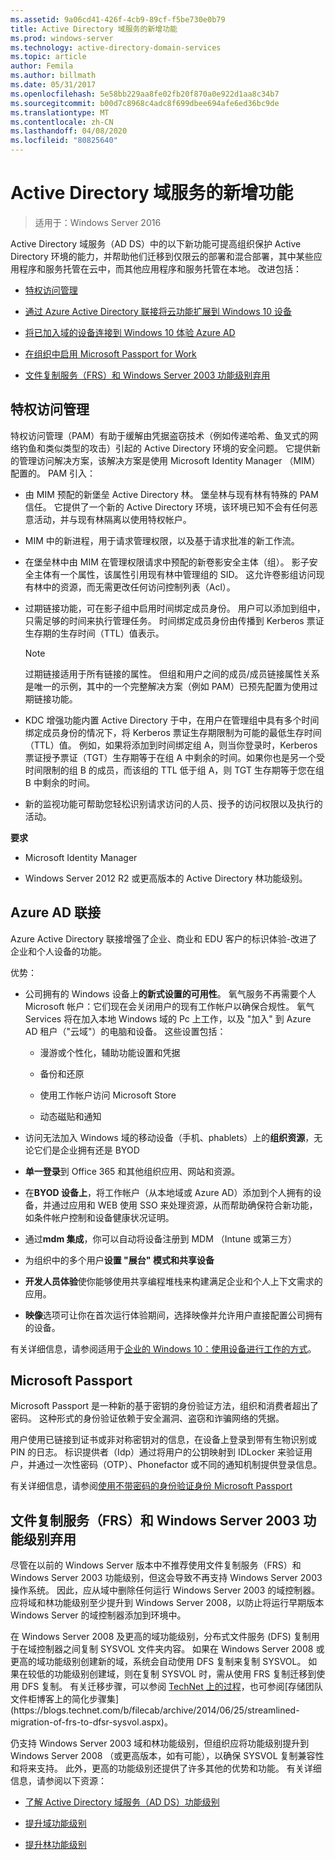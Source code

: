 ```yaml
---
ms.assetid: 9a06cd41-426f-4cb9-89cf-f5be730e0b79
title: Active Directory 域服务的新增功能
ms.prod: windows-server
ms.technology: active-directory-domain-services
ms.topic: article
author: Femila
ms.author: billmath
ms.date: 05/31/2017
ms.openlocfilehash: 5e58bb229aa8fe02fb20f870a0e922d1aa8c34b7
ms.sourcegitcommit: b00d7c8968c4adc8f699dbee694afe6ed36bc9de
ms.translationtype: MT
ms.contentlocale: zh-CN
ms.lasthandoff: 04/08/2020
ms.locfileid: "80825640"
---
```

# <a name="whats-new-in-active-directory-domain-services"></a>Active Directory 域服务的新增功能 

>适用于：Windows Server 2016

Active Directory 域服务（AD DS）中的以下新功能可提高组织保护 Active Directory 环境的能力，并帮助他们迁移到仅限云的部署和混合部署，其中某些应用程序和服务托管在云中，而其他应用程序和服务托管在本地。 改进包括：  
  
-   [特权访问管理](https://technet.microsoft.com/library/mt150258.aspx   
)  
  
- [通过 Azure Active Directory 联接将云功能扩展到 Windows 10 设备](https://azure.microsoft.com/documentation/articles/active-directory-azureadjoin-overview/)   
  
- [将已加入域的设备连接到 Windows 10 体验 Azure AD](https://azure.microsoft.com/documentation/articles/active-directory-azureadjoin-devices-group-policy/)   
  
- [在组织中启用 Microsoft Passport for Work](https://azure.microsoft.com/documentation/articles/active-directory-azureadjoin-passport-deployment/)    
  
-  [文件复制服务（FRS）和 Windows Server 2003 功能级别弃用](ad-ds/active-directory-functional-levels.md)  
  
  
## <a name="privileged-access-management"></a><a name="BKMK_PAM"></a>特权访问管理  
特权访问管理（PAM）有助于缓解由凭据盗窃技术（例如传递哈希、鱼叉式的网络钓鱼和类似类型的攻击）引起的 Active Directory 环境的安全问题。 它提供新的管理访问解决方案，该解决方案是使用 Microsoft Identity Manager （MIM）配置的。 PAM 引入：  
  
-   由 MIM 预配的新堡垒 Active Directory 林。 堡垒林与现有林有特殊的 PAM 信任。 它提供了一个新的 Active Directory 环境，该环境已知不会有任何恶意活动，并与现有林隔离以使用特权帐户。  
  
-   MIM 中的新进程，用于请求管理权限，以及基于请求批准的新工作流。  
  
-   在堡垒林中由 MIM 在管理权限请求中预配的新卷影安全主体（组）。 影子安全主体有一个属性，该属性引用现有林中管理组的 SID。 这允许卷影组访问现有林中的资源，而无需更改任何访问控制列表（Acl）。  
  
-   过期链接功能，可在影子组中启用时间绑定成员身份。 用户可以添加到组中，只需足够的时间来执行管理任务。 时间绑定成员身份由传播到 Kerberos 票证生存期的生存时间（TTL）值表示。  
  
    > [!NOTE]  
    > 过期链接适用于所有链接的属性。 但组和用户之间的成员/成员链接属性关系是唯一的示例，其中的一个完整解决方案（例如 PAM）已预先配置为使用过期链接功能。  
  
-   KDC 增强功能内置 Active Directory 于中，在用户在管理组中具有多个时间绑定成员身份的情况下，将 Kerberos 票证生存期限制为可能的最低生存时间（TTL）值。 例如，如果将添加到时间绑定组 A，则当你登录时，Kerberos 票证授予票证（TGT）生存期等于在组 A 中剩余的时间。如果你也是另一个受时间限制的组 B 的成员，而该组的 TTL 低于组 A，则 TGT 生存期等于您在组 B 中剩余的时间。  
  
-   新的监视功能可帮助您轻松识别请求访问的人员、授予的访问权限以及执行的活动。  
  
**要求**  
  
-   Microsoft Identity Manager  
  
-   Windows Server 2012 R2 或更高版本的 Active Directory 林功能级别。  
  
## <a name="azure-ad-join"></a><a name="BKMK_AzureADJoin"></a>Azure AD 联接  
Azure Active Directory 联接增强了企业、商业和 EDU 客户的标识体验-改进了企业和个人设备的功能。  
  
优势：  
  
-   公司拥有的 Windows 设备上**的新式设置的可用性**。 氧气服务不再需要个人 Microsoft 帐户：它们现在会关闭用户的现有工作帐户以确保合规性。 氧气 Services 将在加入本地 Windows 域的 Pc 上工作，以及 "加入" 到 Azure AD 租户（"云域"）的电脑和设备。 这些设置包括：  
  
    -   漫游或个性化，辅助功能设置和凭据  
  
    -   备份和还原  
  
    -   使用工作帐户访问 Microsoft Store  
  
    -   动态磁贴和通知  
  
-   访问无法加入 Windows 域的移动设备（手机、phablets）上的**组织资源**，无论它们是企业拥有还是 BYOD  
  
-   **单一登录**到 Office 365 和其他组织应用、网站和资源。  
  
-   在**BYOD 设备上**，将工作帐户（从本地域或 Azure AD）添加到个人拥有的设备，并通过应用和 WEB 使用 SSO 来处理资源，从而帮助确保符合新功能，如条件帐户控制和设备健康状况证明。  
  
-   通过**mdm 集成**，你可以自动将设备注册到 MDM （Intune 或第三方）  
  
-   为组织中的多个用户**设置 "展台" 模式和共享设备**  
  
-   **开发人员体验**使你能够使用共享编程堆栈来构建满足企业和个人上下文需求的应用。  
  
-   **映像**选项可让你在首次运行体验期间，选择映像并允许用户直接配置公司拥有的设备。  
  
有关详细信息，请参阅适用于[企业的 Windows 10：使用设备进行工作的方式](https://azure.microsoft.com/documentation/articles/active-directory-azureadjoin-windows10-devices-overview/?rnd=1)。  
  
## <a name="microsoft-passport"></a><a name="BKMK_IDLocker"></a>Microsoft Passport  
Microsoft Passport 是一种新的基于密钥的身份验证方法，组织和消费者超出了密码。 这种形式的身份验证依赖于安全漏洞、盗窃和诈骗网络的凭据。  
  
用户使用已链接到证书或非对称密钥对的信息，在设备上登录到带有生物识别或 PIN 的日志。 标识提供者（Idp）通过将用户的公钥映射到 IDLocker 来验证用户，并通过一次性密码（OTP）、Phonefactor 或不同的通知机制提供登录信息。  
  
有关详细信息，请参阅[使用不带密码的身份验证身份 Microsoft Passport](https://azure.microsoft.com/documentation/articles/active-directory-azureadjoin-passport/)  
  
## <a name="deprecation-of-file-replication-service-frs-and-windows-server-2003-functional-levels"></a><a name="BKMK_FRSDeprecation"></a>文件复制服务（FRS）和 Windows Server 2003 功能级别弃用  
尽管在以前的 Windows Server 版本中不推荐使用文件复制服务（FRS）和 Windows Server 2003 功能级别，但这会导致不再支持 Windows Server 2003 操作系统。 因此，应从域中删除任何运行 Windows Server 2003 的域控制器。 应将域和林功能级别至少提升到 Windows Server 2008，以防止将运行早期版本 Windows Server 的域控制器添加到环境中。  
  
在 Windows Server 2008 及更高的域功能级别，分布式文件服务 (DFS) 复制用于在域控制器之间复制 SYSVOL 文件夹内容。 如果在 Windows Server 2008 或更高的域功能级别创建新的域，系统会自动使用 DFS 复制来复制 SYSVOL。 如果在较低的功能级别创建域，则在复制 SYSVOL 时，需从使用 FRS 复制迁移到使用 DFS 复制。 有关迁移步骤，可以参阅 [TechNet 上的过程](https://technet.microsoft.com/library/dd640019(v=WS.10).aspx)，也可参阅[存储团队文件柜博客上的简化步骤集](https://blogs.technet.com/b/filecab/archive/2014/06/25/streamlined-migration-of-frs-to-dfsr-sysvol.aspx)。  
  
仍支持 Windows Server 2003 域和林功能级别，但组织应将功能级别提升到 Windows Server 2008 （或更高版本，如有可能），以确保 SYSVOL 复制兼容性和将来支持。 此外，更高的功能级别还提供了许多其他的优势和功能。 有关详细信息，请参阅以下资源：  
  
-   [了解 Active Directory 域服务（AD DS）功能级别](ad-ds/active-directory-functional-levels.md)  
  
-   [提升域功能级别](https://technet.microsoft.com/library/cc753104.aspx)  
  
-   [提升林功能级别](https://technet.microsoft.com/library/cc730985.aspx)  
  
